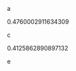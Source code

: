 a
<!--START:foo-->
0.4760002911634309
<!--END:foo-->
c
<!--START:bar-->
0.4125862890897132
<!--END:bar-->
e

